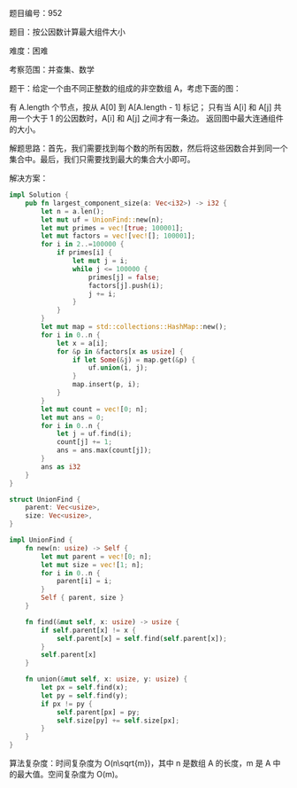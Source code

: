题目编号：952

题目：按公因数计算最大组件大小

难度：困难

考察范围：并查集、数学

题干：给定一个由不同正整数的组成的非空数组 A，考虑下面的图：

有 A.length 个节点，按从 A[0] 到 A[A.length - 1] 标记；
只有当 A[i] 和 A[j] 共用一个大于 1 的公因数时，A[i] 和 A[j] 之间才有一条边。
返回图中最大连通组件的大小。

解题思路：首先，我们需要找到每个数的所有因数，然后将这些因数合并到同一个集合中。最后，我们只需要找到最大的集合大小即可。

解决方案：

```rust
impl Solution {
    pub fn largest_component_size(a: Vec<i32>) -> i32 {
        let n = a.len();
        let mut uf = UnionFind::new(n);
        let mut primes = vec![true; 100001];
        let mut factors = vec![vec![]; 100001];
        for i in 2..=100000 {
            if primes[i] {
                let mut j = i;
                while j <= 100000 {
                    primes[j] = false;
                    factors[j].push(i);
                    j += i;
                }
            }
        }
        let mut map = std::collections::HashMap::new();
        for i in 0..n {
            let x = a[i];
            for &p in &factors[x as usize] {
                if let Some(&j) = map.get(&p) {
                    uf.union(i, j);
                }
                map.insert(p, i);
            }
        }
        let mut count = vec![0; n];
        let mut ans = 0;
        for i in 0..n {
            let j = uf.find(i);
            count[j] += 1;
            ans = ans.max(count[j]);
        }
        ans as i32
    }
}

struct UnionFind {
    parent: Vec<usize>,
    size: Vec<usize>,
}

impl UnionFind {
    fn new(n: usize) -> Self {
        let mut parent = vec![0; n];
        let mut size = vec![1; n];
        for i in 0..n {
            parent[i] = i;
        }
        Self { parent, size }
    }

    fn find(&mut self, x: usize) -> usize {
        if self.parent[x] != x {
            self.parent[x] = self.find(self.parent[x]);
        }
        self.parent[x]
    }

    fn union(&mut self, x: usize, y: usize) {
        let px = self.find(x);
        let py = self.find(y);
        if px != py {
            self.parent[px] = py;
            self.size[py] += self.size[px];
        }
    }
}
```

算法复杂度：时间复杂度为 O(n\sqrt{m})，其中 n 是数组 A 的长度，m 是 A 中的最大值。空间复杂度为 O(m)。
